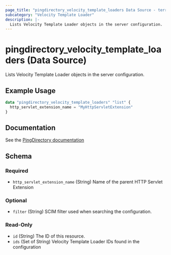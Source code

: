 ```yaml
---
page_title: "pingdirectory_velocity_template_loaders Data Source - terraform-provider-pingdirectory"
subcategory: "Velocity Template Loader"
description: |-
  Lists Velocity Template Loader objects in the server configuration.
---
```


# pingdirectory_velocity_template_loaders (Data Source)

Lists Velocity Template Loader objects in the server configuration.

## Example Usage

```terraform
data "pingdirectory_velocity_template_loaders" "list" {
  http_servlet_extension_name = "MyHttpServletExtension"
}
```

## Documentation
See the [PingDirectory documentation](https://docs.pingidentity.com/r/en-us/pingdirectory-93/pd_met_support_mult_content_types)

<!-- schema generated by tfplugindocs -->
## Schema

### Required

- `http_servlet_extension_name` (String) Name of the parent HTTP Servlet Extension

### Optional

- `filter` (String) SCIM filter used when searching the configuration.

### Read-Only

- `id` (String) The ID of this resource.
- `ids` (Set of String) Velocity Template Loader IDs found in the configuration

